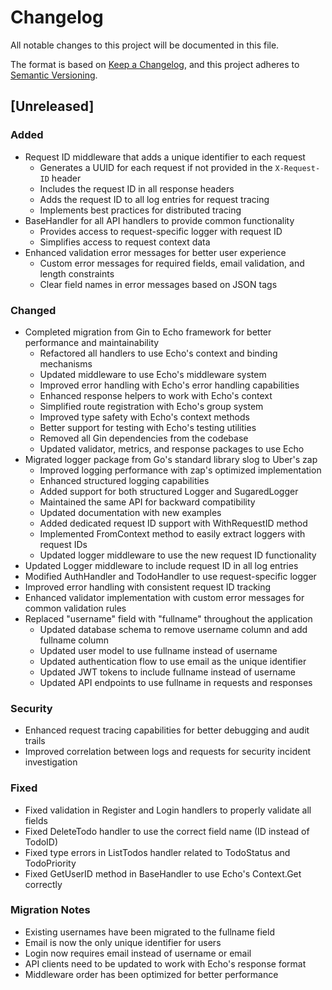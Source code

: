 # Changelog

All notable changes to this project will be documented in this file.

The format is based on [Keep a Changelog](https://keepachangelog.com/en/1.0.0/),
and this project adheres to [Semantic Versioning](https://semver.org/spec/v2.0.0.html).

## [Unreleased]

### Added

-   Request ID middleware that adds a unique identifier to each request
    -   Generates a UUID for each request if not provided in the `X-Request-ID` header
    -   Includes the request ID in all response headers
    -   Adds the request ID to all log entries for request tracing
    -   Implements best practices for distributed tracing
-   BaseHandler for all API handlers to provide common functionality
    -   Provides access to request-specific logger with request ID
    -   Simplifies access to request context data
-   Enhanced validation error messages for better user experience
    -   Custom error messages for required fields, email validation, and length constraints
    -   Clear field names in error messages based on JSON tags

### Changed

-   Completed migration from Gin to Echo framework for better performance and maintainability
    -   Refactored all handlers to use Echo's context and binding mechanisms
    -   Updated middleware to use Echo's middleware system
    -   Improved error handling with Echo's error handling capabilities
    -   Enhanced response helpers to work with Echo's context
    -   Simplified route registration with Echo's group system
    -   Improved type safety with Echo's context methods
    -   Better support for testing with Echo's testing utilities
    -   Removed all Gin dependencies from the codebase
    -   Updated validator, metrics, and response packages to use Echo
-   Migrated logger package from Go's standard library slog to Uber's zap
    -   Improved logging performance with zap's optimized implementation
    -   Enhanced structured logging capabilities
    -   Added support for both structured Logger and SugaredLogger
    -   Maintained the same API for backward compatibility
    -   Updated documentation with new examples
    -   Added dedicated request ID support with WithRequestID method
    -   Implemented FromContext method to easily extract loggers with request IDs
    -   Updated logger middleware to use the new request ID functionality
-   Updated Logger middleware to include request ID in all log entries
-   Modified AuthHandler and TodoHandler to use request-specific logger
-   Improved error handling with consistent request ID tracking
-   Enhanced validator implementation with custom error messages for common validation rules
-   Replaced "username" field with "fullname" throughout the application
    -   Updated database schema to remove username column and add fullname column
    -   Updated user model to use fullname instead of username
    -   Updated authentication flow to use email as the unique identifier
    -   Updated JWT tokens to include fullname instead of username
    -   Updated API endpoints to use fullname in requests and responses

### Security

-   Enhanced request tracing capabilities for better debugging and audit trails
-   Improved correlation between logs and requests for security incident investigation

### Fixed

-   Fixed validation in Register and Login handlers to properly validate all fields
-   Fixed DeleteTodo handler to use the correct field name (ID instead of TodoID)
-   Fixed type errors in ListTodos handler related to TodoStatus and TodoPriority
-   Fixed GetUserID method in BaseHandler to use Echo's Context.Get correctly

### Migration Notes

-   Existing usernames have been migrated to the fullname field
-   Email is now the only unique identifier for users
-   Login now requires email instead of username or email
-   API clients need to be updated to work with Echo's response format
-   Middleware order has been optimized for better performance
